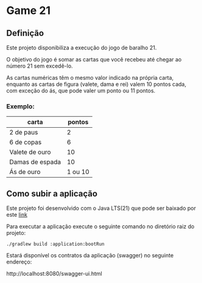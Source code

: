 # Game 21

## Definição

Este projeto disponibiliza a execução do jogo de baralho 21.

O objetivo do jogo é somar as cartas que você recebeu até chegar ao número 
21 sem excedê-lo.

As cartas numéricas têm o mesmo valor indicado na própria carta, enquanto as cartas
de figura (valete, dama e rei) valem 10 pontos cada, com exceção do ás, que 
pode valer um ponto ou 11 pontos.

### Exemplo:

| carta           | pontos  |
|-----------------|---------|
| 2 de paus       | 2       |
| 6 de copas      | 6       |
| Valete de ouro  | 10      |
| Damas de espada | 10      |
| Ás de ouro      | 1 ou 10 |

## Como subir a aplicação

Este projeto foi desenvolvido com o Java LTS(21) que pode ser 
baixado por este [link](https://www.graalvm.org/downloads/#)

Para executar a aplicação execute o seguinte comando no diretório raiz do projeto:

```shell
./gradlew build :application:bootRun
```

Estará disponível os contratos da aplicação (swagger) no seguinte endereço:

http://localhost:8080/swagger-ui.html
